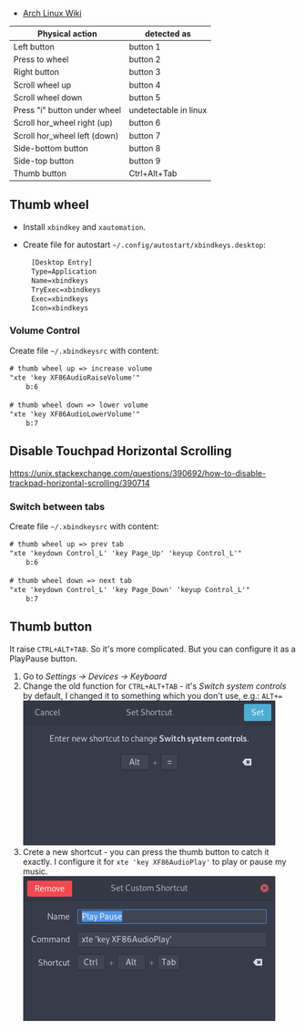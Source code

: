 - [Arch Linux Wiki](https://wiki.archlinux.org/index.php/Logitech_MX_Master)

| Physical action              | detected as           |
|------------------------------|-----------------------|
| Left button                  | button 1              |
| Press to wheel               | button 2              |
| Right button                 | button 3              |
| Scroll wheel up              | button 4              |
| Scroll wheel down            | button 5              |
| Press "i" button under wheel | undetectable in linux |
| Scroll hor_wheel right (up)  | button 6              |
| Scroll hor_wheel left (down) | button 7              |
| Side-bottom button           | button 8              |
| Side-top button              | button 9              |
| Thumb button                 | Ctrl+Alt+Tab          |


## Thumb wheel

- Install `xbindkey` and `xautomation`.
- Create file for autostart `~/.config/autostart/xbindkeys.desktop`:

		[Desktop Entry]
		Type=Application
		Name=xbindkeys
		TryExec=xbindkeys
		Exec=xbindkeys
		Icon=xbindkeys

### Volume Control
Create file `~/.xbindkeysrc` with content:

	# thumb wheel up => increase volume
	"xte 'key XF86AudioRaiseVolume'"
		b:6

	# thumb wheel down => lower volume
	"xte 'key XF86AudioLowerVolume'"
		b:7

## Disable Touchpad Horizontal Scrolling

<https://unix.stackexchange.com/questions/390692/how-to-disable-trackpad-horizontal-scrolling/390714>

### Switch between tabs
Create file `~/.xbindkeysrc` with content:

	# thumb wheel up => prev tab
	"xte 'keydown Control_L' 'key Page_Up' 'keyup Control_L'"
		b:6

	# thumb wheel down => next tab
	"xte 'keydown Control_L' 'key Page_Down' 'keyup Control_L'"
		b:7

## Thumb button

It raise `CTRL+ALT+TAB`. So it's more complicated. But you can configure it as a PlayPause button.

1. Go to _Settings -> Devices -> Keyboard_
2. Change the old function for `CTRL+ALT+TAB` - it's _Switch system controls_ by default, I changed it to something which you don't use, e.g.: `ALT+=` ![](mxmaster-old.png)
3. Crete a new shortcut - you can press the thumb button to catch it exactly. I configure it for `xte 'key XF86AudioPlay'` to play or pause my music. ![](mxmaster-new.png)
